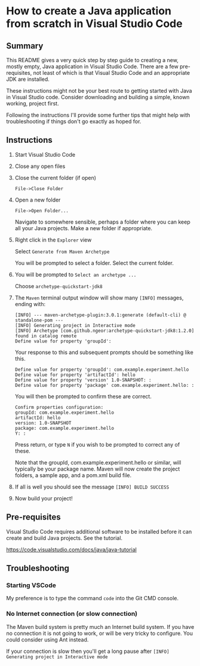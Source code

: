 # How to create a Java application from scratch in Visual Studio Code

## Summary

This README gives a very quick step by step guide to creating a new, mostly empty, Java application in Visual Studio Code.  There are a few pre-requisites, not least of which is that Visual Studio Code and an appropriate JDK are installed.

These instructions might not be your best route to getting started with Java in Visual Studio code. Consider downloading and building a simple, known working, project first.

Following the instructions I'll provide some further tips that might help with troubleshooting if things don't go exactly as hoped for.

## Instructions

1. Start Visual Studio Code

1. Close any open files

1. Close the current folder (if open)

   ```File->Close Folder```

1. Open a new folder

   ```File->Open Folder...```

   Navigate to somewhere sensible, perhaps a folder where you can keep all your Java projects. Make a new folder if appropriate.

1. Right click in the ```Explorer``` view 

    Select ```Generate from Maven Archetype```

    You will be prompted to select a folder. Select the current folder.

1. You will be prompted to ```Select an archetype ...```

   Choose ```archetype-quickstart-jdk8```

1. The ```Maven``` terminal output window will show many ```[INFO]``` messages, ending with:

   ```
   [INFO] --- maven-archetype-plugin:3.0.1:generate (default-cli) @ standalone-pom ---
   [INFO] Generating project in Interactive mode
   [INFO] Archetype [com.github.ngeor:archetype-quickstart-jdk8:1.2.0] found in catalog remote
   Define value for property 'groupId':
   ```

   Your response to this and subsequent prompts should be something like this.

   ```
   Define value for property 'groupId': com.example.experiment.hello
   Define value for property 'artifactId': hello
   Define value for property 'version' 1.0-SNAPSHOT: :
   Define value for property 'package' com.example.experiment.hello: :
   ```
   You will then be prompted to confirm these are correct.

   ```
   Confirm properties configuration:
   groupId: com.example.experiment.hello
   artifactId: hello
   version: 1.0-SNAPSHOT
   package: com.example.experiment.hello
   Y: :
   ```

   Press return, or type ```N``` if you wish to be prompted to correct any of these.

   Note that the groupId, com.example.experiment.hello or similar, will typically be your package name.  Maven will now create the project folders, a sample app, and a pom.xml build file.

1. If all is well you should see the message ```[INFO] BUILD SUCCESS```

1. Now build your project!

## Pre-requisites

Visual Studio Code requires additional software to be installed before it can create and build Java projects.  See the tutorial.

https://code.visualstudio.com/docs/java/java-tutorial

## Troubleshooting

### Starting VSCode

My preference is to type the command ```code``` into the Git CMD console.

### No Internet connection (or slow connection)

The Maven build system is pretty much an Internet build system.  If you have no connection it is not going to work, or will be very tricky to configure.  You could consider using Ant instead.

If your connection is slow then you'll get a long pause after ```[INFO] Generating project in Interactive mode``` 

